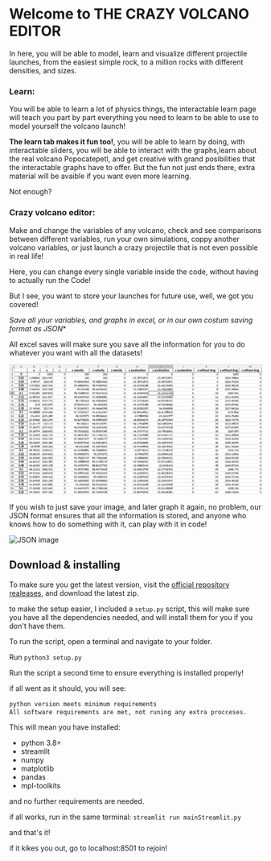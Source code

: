 # Welcome to THE CRAZY VOLCANO EDITOR

In here, you will be able to model, learn and visualize different projectile launches, from the easiest simple rock, to a million rocks with different densities, and sizes.

### Learn:

You will be able to learn a lot of physics things, the interactable learn page will teach you part by part everything you need to learn to be able to use to model yourself the volcano launch! 

**The learn tab makes it fun too!**, you will be able to learn by doing, with interactable sliders, you will be able to interact with the graphs,learn about the real volcano Popocatepetl, and get creative with grand posibilities that the interactable graphs have to offer. But the fun not just ends there, extra material will be avaible if you want even more learning.

Not enough?

### Crazy volcano editor:

Make and change the variables of any volcano, check and see comparisons between different variables, run your own simulations, coppy another volcano variables, or just launch a crazy projectile that is not even possible in real life!

Here, you can change every single variable inside the code, without having to actually run the Code!

But I see, you want to store your launches for future use, well, we got you covered!

**Save all your variables, and graphs in excel*, or in our own costum saving format as JSON**

All excel saves will make sure you save all the information for you to do whatever you want with all the datasets!

![excel image](excel.png)

If you wish to just save your image, and later graph it again, no problem, our JSON format ensures that all the information is stored, and anyone who knows how to do something with it, can play with it in code!

![JSON image](dataSave.png)

## Download & installing

To make sure you get the latest version, visit the [official repository realeases](https://github.com/MrDrHax/modelacionVolcanica/releases), and download the latest zip.

to make the setup easier, I included a `setup.py` script, this will make sure you have all the dependencies needed, and will install them for you if you don't have them.

To run the script, open a terminal and navigate to your folder.

Run `python3 setup.py`

Run the script a second time to ensure everything is installed properly!

if all went as it should, you will see:
```
python version meets minimum requirements
All software requirements are met, not runing any extra procceses.
```

This will mean you have installed:
- python 3.8+
- streamlit
- numpy
- matplotlib
- pandas
- mpl-toolkits

and no further requirements are needed.

if all works, run in the same terminal:
`streamlit run mainStreamlit.py`

and that's it!

if it kikes you out, go to localhost:8501 to rejoin!

